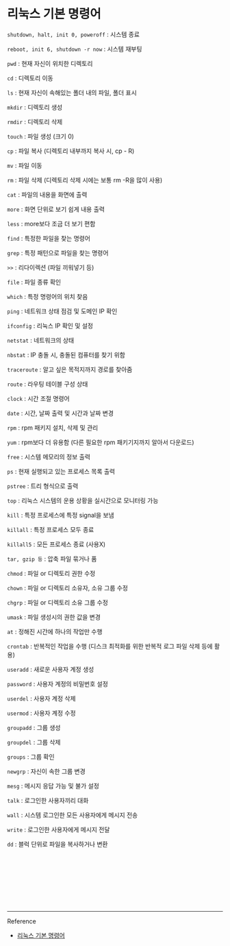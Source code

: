 # 리눅스 기본 명령어

```shutdown, halt, init 0, poweroff``` : 시스템 종료

```reboot, init 6, shutdown -r now``` : 시스템 재부팅


```pwd``` : 현재 자신이 위치한 디렉토리

```cd``` : 디렉토리 이동

```ls``` : 현재 자신이 속해있는 폴더 내의 파일, 폴더 표시

```mkdir``` : 디렉토리 생성

```rmdir``` : 디렉토리 삭제

```touch``` : 파일 생성 (크기 0)

```cp``` : 파일 복사 (디렉토리 내부까지 복사 시, cp - R)

```mv``` : 파일 이동

```rm``` : 파일 삭제 (디렉토리 삭제 시에는 보통 rm -R을 많이 사용)

```cat``` : 파일의 내용을 화면에 출력

```more``` : 화면 단위로 보기 쉽게 내용 출력

```less``` : more보다 조금 더 보기 편함

```find``` : 특정한 파일을 찾는 명령어

```grep``` : 특정 패턴으로 파일을 찾는 명령어

```>>``` : 리다이렉션 (파일 끼워넣기 등)

```file``` : 파일 종류 확인

```which``` : 특정 명령어의 위치 찾음


```ping``` : 네트워크 상태 점검 및 도메인 IP 확인

```ifconfig``` : 리눅스 IP 확인 및 설정

```netstat``` : 네트워크의 상태

```nbstat``` : IP 충돌 시, 충돌된 컴퓨터를 찾기 위함

```traceroute``` : 알고 싶은 목적지까지 경로를 찾아줌

```route``` : 라우팅 테이블 구성 상태

```clock``` : 시간 조절 명령어

```date``` : 시간, 날짜 출력 및 시간과 날짜 변경


```rpm``` : rpm 패키지 설치, 삭제 및 관리

```yum``` : rpm보다 더 유용함 (다른 필요한 rpm 패키기지까지 알아서 다운로드)

```free``` : 시스템 메모리의 정보 출력

```ps``` : 현재 실행되고 있는 프로세스 목록 출력

```pstree``` : 트리 형식으로 출력

```top``` : 리눅스 시스템의 운용 상황을 실시간으로 모니터링 가능

```kill``` : 특정 프로세스에 특정 signal을 보냄

```killall``` : 특정 프로세스 모두 종료

```killall5``` : 모든 프로세스 종료 (사용X)


```tar, gzip 등``` : 압축 파일 묶거나 품

```chmod``` : 파일 or 디렉토리 권한 수정

```chown``` : 파일 or 디렉토리 소유자, 소유 그룹 수정

```chgrp``` : 파일 or 디렉토리 소유 그룹 수정

```umask``` : 파일 생성시의 권한 값을 변경

```at``` : 정해진 시간에 하나의 작업만 수행

```crontab``` : 반복적인 작업을 수행 (디스크 최적화를 위한 반복적 로그 파일 삭제 등에 활용)


```useradd``` : 새로운 사용자 계정 생성

```password``` : 사용자 계정의 비밀번호 설정

```userdel``` : 사용자 계정 삭제

```usermod``` : 사용자 계정 수정

```groupadd``` : 그룹 생성

```groupdel``` : 그룹 삭제

```groups``` : 그룹 확인

```newgrp``` : 자신이 속한 그룹 변경

```mesg``` : 메시지 응답 가능 및 불가 설정

```talk``` : 로그인한 사용자끼리 대화

```wall``` : 시스템 로그인한 모든 사용자에게 메시지 전송

```write``` : 로그인한 사용자에게 메시지 전달

```dd``` : 블럭 단위로 파일을 복사하거나 변환


<br/><br/><br/><br/><br/><br/><br/>

---
Reference

- [리눅스 기본 명령어](https://github.com/gyoogle/tech-interview-for-developer/blob/master/Linux/Linux%20Basic%20Command.md)